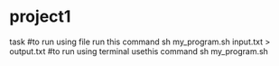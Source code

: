 # project1
task
#to run using file run this command sh my_program.sh input.txt > output.txt
#to run using terminal usethis command sh my_program.sh
